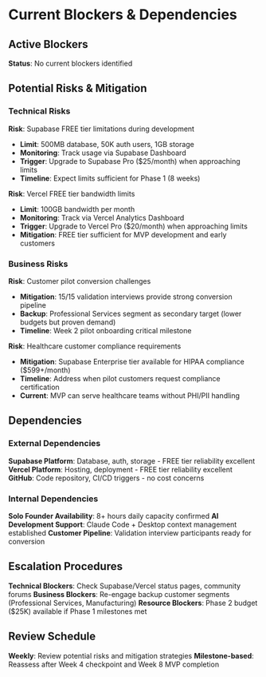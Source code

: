 # Current Blockers & Dependencies

## Active Blockers
**Status**: No current blockers identified

## Potential Risks & Mitigation

### Technical Risks
**Risk**: Supabase FREE tier limitations during development
- **Limit**: 500MB database, 50K auth users, 1GB storage
- **Monitoring**: Track usage via Supabase Dashboard
- **Trigger**: Upgrade to Supabase Pro ($25/month) when approaching limits
- **Timeline**: Expect limits sufficient for Phase 1 (8 weeks)

**Risk**: Vercel FREE tier bandwidth limits  
- **Limit**: 100GB bandwidth per month
- **Monitoring**: Track via Vercel Analytics Dashboard
- **Trigger**: Upgrade to Vercel Pro ($20/month) when approaching limits
- **Mitigation**: FREE tier sufficient for MVP development and early customers

### Business Risks
**Risk**: Customer pilot conversion challenges
- **Mitigation**: 15/15 validation interviews provide strong conversion pipeline
- **Backup**: Professional Services segment as secondary target (lower budgets but proven demand)
- **Timeline**: Week 2 pilot onboarding critical milestone

**Risk**: Healthcare customer compliance requirements
- **Mitigation**: Supabase Enterprise tier available for HIPAA compliance ($599+/month)  
- **Timeline**: Address when pilot customers request compliance certification
- **Current**: MVP can serve healthcare teams without PHI/PII handling

## Dependencies

### External Dependencies
**Supabase Platform**: Database, auth, storage - FREE tier reliability excellent
**Vercel Platform**: Hosting, deployment - FREE tier reliability excellent  
**GitHub**: Code repository, CI/CD triggers - no cost concerns

### Internal Dependencies  
**Solo Founder Availability**: 8+ hours daily capacity confirmed
**AI Development Support**: Claude Code + Desktop context management established
**Customer Pipeline**: Validation interview participants ready for conversion

## Escalation Procedures
**Technical Blockers**: Check Supabase/Vercel status pages, community forums
**Business Blockers**: Re-engage backup customer segments (Professional Services, Manufacturing)
**Resource Blockers**: Phase 2 budget ($25K) available if Phase 1 milestones met

## Review Schedule
**Weekly**: Review potential risks and mitigation strategies
**Milestone-based**: Reassess after Week 4 checkpoint and Week 8 MVP completion